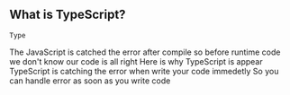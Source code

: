 ## What is TypeScript?


`Type`
  
The JavaScript is catched the error after compile 
so before runtime code we don't know our code is all right
Here is why TypeScript is appear 
TypeScript is catching the error when write your code immedetly 
So you can handle error as soon as you write code 




